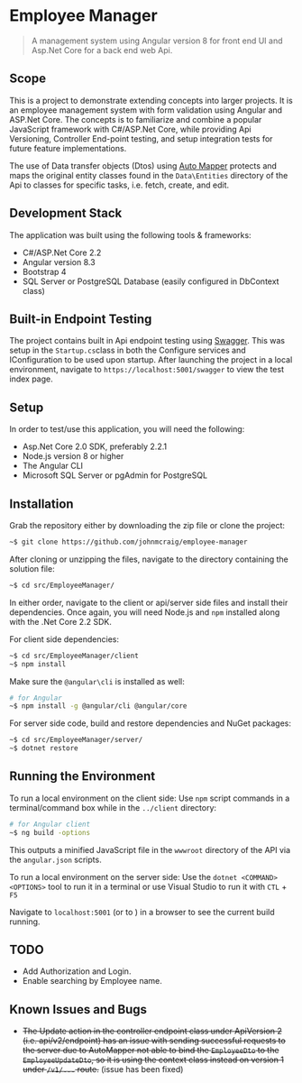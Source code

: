 # Employee Manager

> A management system using Angular version 8 for front end UI and Asp.Net Core for a back end web Api.

## Scope

This is a project to demonstrate extending concepts into larger projects. It is an employee management system with form validation using Angular and ASP.Net Core. The concepts is to familiarize and combine a popular JavaScript framework with C#/ASP.Net Core, while providing Api Versioning, Controller End-point testing, and setup integration tests for future feature implementations.

The use of Data transfer objects (Dtos) using [Auto Mapper](https://automapper.org/) protects and maps the original entity classes found in the `Data\Entities` directory of the Api to classes for specific tasks, i.e. fetch, create, and edit.

## Development Stack

The application was built using the following tools & frameworks:

- C#/ASP.Net Core 2.2
- Angular version 8.3
- Bootstrap 4
- SQL Server or PostgreSQL Database (easily configured in DbContext class)

## Built-in Endpoint Testing

The project contains built in Api endpoint testing using [Swagger](https://github.com/domaindrivendev/Swashbuckle.AspNetCore). This was setup in the `Startup.cs`class in both the Configure services and IConfiguration to be used upon startup.
After launching the project in a local environment, navigate to `https://localhost:5001/swagger` to view the test index page.

## Setup

In order to test/use this application, you will need the following:

- Asp.Net Core 2.0 SDK, preferably 2.2.1
- Node.js version 8 or higher
- The Angular CLI
- Microsoft SQL Server or pgAdmin for PostgreSQL

## Installation

Grab the repository either by downloading the zip file or clone the project:

```sh
~$ git clone https://github.com/johnmcraig/employee-manager
```

After cloning or unzipping the files, navigate to the directory containing the solution file:

```sh
~$ cd src/EmployeeManager/
```

In either order, navigate to the client or api/server side files and install their dependencies. Once again, you will need Node.js and `npm` installed along with the .Net Core 2.2 SDK.

For client side dependencies:

```sh
~$ cd src/EmployeeManager/client
~$ npm install
```

Make sure the `@angular\cli` is installed as well:

```sh
# for Angular
~$ npm install -g @angular/cli @angular/core
```

For server side code, build and restore dependencies and NuGet packages:

```sh
~$ cd src/EmployeeManager/server/
~$ dotnet restore
```

## Running the Environment

To run a local environment on the client side:
Use `npm` script commands in a terminal/command box while in the `../client` directory:

```sh
# for Angular client
~$ ng build -options
```

This outputs a minified JavaScript file in the `wwwroot` directory of the API via the `angular.json` scripts.

To run a local environment on the server side:
Use the `dotnet <COMMAND> <OPTIONS>` tool to run it in a terminal or use Visual Studio to run it with `CTL` + `F5`

Navigate to `localhost:5001` (or to ) in a browser to see the current build running.

## TODO

- Add Authorization and Login.
- Enable searching by Employee name.

## Known Issues and Bugs

- ~~The Update action in the controller endpoint class under ApiVersion 2 (i.e. api/v2/endpoint) has an issue with sending successful requests to the server due to AutoMapper not able to bind the `EmployeeDto` to the `EmployeeUpdateDto`, so it is using the context class instead on version 1 under `/v1/...` route.~~ (issue has been fixed)
